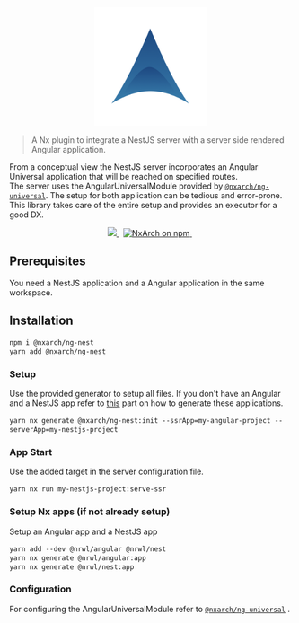 <p align="center">
 <img width="40%" height="40%" src="/nxarch.png">
</p>

> A Nx plugin to integrate a NestJS server with a server side rendered Angular application.

From a conceptual view the NestJS server incorporates an Angular Universal application that will be reached on specified
routes.<br>
The server uses the AngularUniversalModule provided by [`@nxarch/ng-universal`](https://github.com/nxarch/ng-universal).
The setup for both application can be tedious and error-prone. This library takes care of the entire setup and provides
an executor for a good DX.

<p align="center">
<a href="https://github.com/nxarch/nxarch/actions/workflows/ci.yml">
  <img src="https://github.com/nxarch/nxarch/actions/workflows/ci.yml/badge.svg" />
</a>&nbsp;

<a href="https://www.npmjs.com/@nxarch/ng-nest">
  <img src="https://img.shields.io/npm/v/@nxarch/ng-nest.svg?logo=npm&logoColor=fff&label=NPM+package&color=limegreen" alt="NxArch on npm" />
</a>&nbsp;
</p>

## Prerequisites

You need a NestJS application and a Angular application in the same workspace.

## Installation

```
npm i @nxarch/ng-nest
yarn add @nxarch/ng-nest
```

### Setup

Use the provided generator to setup all files.
If you don't have an Angular and a NestJS app refer to [this](#setup-nx-apps-if-not-already-setup) part on how to
generate these
applications.

```
yarn nx generate @nxarch/ng-nest:init --ssrApp=my-angular-project --serverApp=my-nestjs-project
```

### App Start

Use the added target in the server configuration file.

```
yarn nx run my-nestjs-project:serve-ssr
```

### Setup Nx apps (if not already setup)

Setup an Angular app and a NestJS app

```
yarn add --dev @nrwl/angular @nrwl/nest
yarn nx generate @nrwl/angular:app
yarn nx generate @nrwl/nest:app
```

### Configuration

For configuring the AngularUniversalModule refer to [`@nxarch/ng-universal`](https://github.com/nxarch/ng-universal)
.
